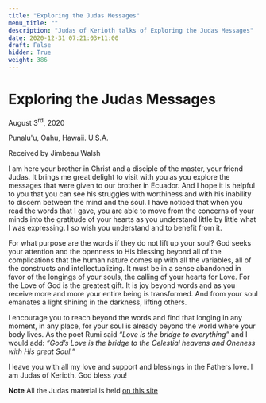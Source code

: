```yaml
---
title: "Exploring the Judas Messages"
menu_title: ""
description: "Judas of Kerioth talks of Exploring the Judas Messages"
date: 2020-12-31 07:21:03+11:00
draft: False
hidden: True
weight: 386
---
```

# Exploring the Judas Messages

August 3<sup>rd</sup>, 2020

Punalu'u, Oahu, Hawaii. U.S.A.

Received by Jimbeau Walsh



I am here your brother in Christ and a disciple of the master, your friend Judas. It brings me great delight to visit with you as you explore the messages that were given to our brother in Ecuador. And I hope it is helpful to you that you can see his struggles with worthiness and with his inability to discern between the mind and the soul. I have noticed that when you read the words that I gave, you are able to move from the concerns of your minds into the gratitude of your hearts as you understand little by little what I was expressing. I so wish you understand and to benefit from it.

For what purpose are the words if they do not lift up your soul? God seeks your attention and the openness to His blessing beyond all of the complications that the human nature comes up with all the variables, all of the constructs and intellectualizing. It must be in a sense abandoned in favor of the longings of your souls, the calling of your hearts for Love. For the Love of God is the greatest gift. It is joy beyond words and as you receive more and more your entire being is transformed. And from your soul emanates a light shining in the darkness, lifting others. 

I encourage you to reach beyond the words and find that longing in any moment, in any place, for your soul is already beyond the world where your body lives. As the poet Rumi said *“Love is the bridge to everything”* and I would add: *“God’s Love is the bridge to the Celestial heavens and Oneness with His great Soul.”* 

I leave you with all my love and support and blessings in the Fathers love. I am Judas of Kerioth. God bless you!

**Note** All the Judas material is held [on this site](https://new-birth.net/conversations-with-judas-of-kerioth/book-judas-of-kerioth/)